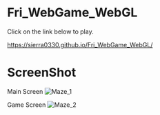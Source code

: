 # Fri_WebGame_WebGL
Click on the link below to play.

https://sierra0330.github.io/Fri_WebGame_WebGL/
# ScreenShot
Main Screen
![Maze_1](https://user-images.githubusercontent.com/50917875/227212299-b739d7b3-014f-4a04-aebd-81906946400b.png)

Game Screen
![Maze_2](https://user-images.githubusercontent.com/50917875/227212319-1605d878-903e-4e83-be77-fba92ceb9922.png)
